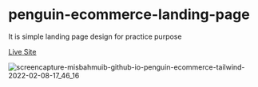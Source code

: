 # penguin-ecommerce-landing-page

It is simple landing page design for practice purpose

[Live Site](https://misbahmuib.github.io/penguin-ecommerce-tailwind/)

![screencapture-misbahmuib-github-io-penguin-ecommerce-tailwind-2022-02-08-17_46_16](https://user-images.githubusercontent.com/45326654/152981475-a3636b23-7254-4529-ba2d-fc4a36378e2b.png)





